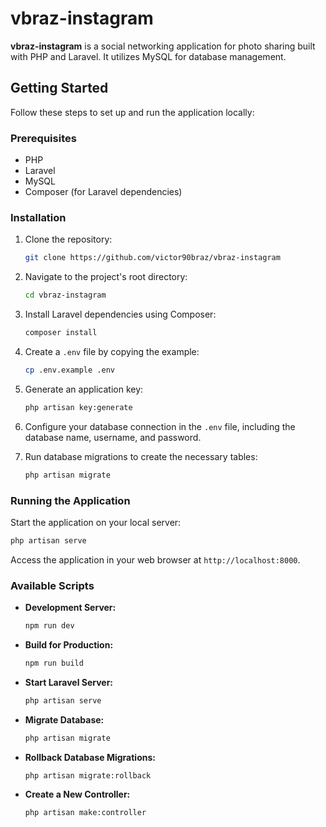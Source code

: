 # vbraz-instagram

**vbraz-instagram** is a social networking application for photo sharing built with PHP and Laravel. It utilizes MySQL for database management.

## Getting Started

Follow these steps to set up and run the application locally:

### Prerequisites

-   PHP
-   Laravel
-   MySQL
-   Composer (for Laravel dependencies)

### Installation

1. Clone the repository:

    ```bash
    git clone https://github.com/victor90braz/vbraz-instagram
    ```

2. Navigate to the project's root directory:

    ```bash
    cd vbraz-instagram
    ```

3. Install Laravel dependencies using Composer:

    ```bash
    composer install
    ```

4. Create a `.env` file by copying the example:

    ```bash
    cp .env.example .env
    ```

5. Generate an application key:

    ```bash
    php artisan key:generate
    ```

6. Configure your database connection in the `.env` file, including the database name, username, and password.

7. Run database migrations to create the necessary tables:

    ```bash
    php artisan migrate
    ```

### Running the Application

Start the application on your local server:

```bash
php artisan serve
```

Access the application in your web browser at `http://localhost:8000`.

### Available Scripts

-   **Development Server:**

    ```bash
    npm run dev
    ```

-   **Build for Production:**

    ```bash
    npm run build
    ```

-   **Start Laravel Server:**

    ```bash
    php artisan serve
    ```

-   **Migrate Database:**

    ```bash
    php artisan migrate
    ```

-   **Rollback Database Migrations:**

    ```bash
    php artisan migrate:rollback
    ```

-   **Create a New Controller:**

    ```bash
    php artisan make:controller
    ```
